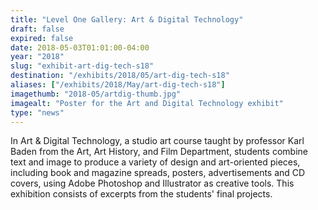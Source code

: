 ```yaml
---
title: "Level One Gallery: Art & Digital Technology"
draft: false
expired: false
date: 2018-05-03T01:01:00-04:00
year: "2018"
slug: "exhibit-art-dig-tech-s18"
destination: "/exhibits/2018/05/art-dig-tech-s18"
aliases: ["/exhibits/2018/May/art-dig-tech-s18"]
imagethumb: "2018-05/artdig-thumb.jpg"
imagealt: "Poster for the Art and Digital Technology exhibit"
type: "news"
---
```


In Art & Digital Technology, a studio art course taught by professor Karl Baden from the Art, Art History, and Film Department, students combine text and image to produce a variety of design and art-oriented pieces, including book and magazine spreads, posters, advertisements and CD covers, using Adobe Photoshop and Illustrator as creative tools. This exhibition consists of excerpts from the students' final projects.
